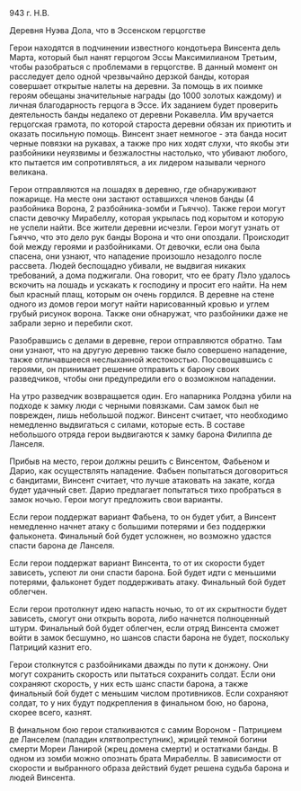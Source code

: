 943 г. Н.В.

Деревня Нуэва Дола, что в Эссенском герцогстве

Герои находятся в подчинении известного кондотьера Винсента дель Марта, который был нанят герцогом Эссы Максимилианом Третьим, чтобы разобраться с проблемами в герцогстве. В данный момент он расследует дело одной чрезвычайно дерзкой банды, которая совершает открытые налеты на деревни. За помощь в их поимке героям обещаны значительные награды (до 1000 золотых каждому) и личная благодарность герцога в Эссе. Их заданием будет проверить деятельность банды недалеко от деревни Рокавелла. Им вручается герцогская грамота, по которой староста деревни обязан их приютить и оказать посильную помощь. Винсент знает немногое - эта банда носит черные повязки на рукавах, а также про них ходят слухи, что якобы эти разбойники неуязвимы и безжалостны настолько, что убивают любого, кто пытается им сопротивляться, а их лидером называли черного великана. 

Герои отправляются на лошадях в деревню, где обнаруживают пожарище. На месте они застают оставшихся членов банды (4 разбойника Ворона, 2 разбойника-зомби и Гьяччо). Также герои могут спасти девочку Мирабеллу, которая укрылась под корытом и которую не успели найти. Все жители деревни исчезли. Герои могут узнать от Гьяччо, что это дело рук банды Ворона и что они опоздали. Происходит бой между героями и разбойниками. От девочки, если она была спасена, они узнают, что нападение произошло незадолго после рассвета. Людей беспощадно убивали, не выдвигая никаких требований, а дома поджигали. Она говорит, что ее брату Лэло удалось вскочить на лошадь и ускакать к господину и просит его найти. На нем был красный плащ, которым он очень гордился. В деревне на стене одного из домов герои могут найти нарисованный кровью и углем грубый рисунок ворона. Также они обнаружат, что разбойники даже не забрали зерно и перебили скот.

Разобравшись с делами в деревне, герои отправляются обратно. Там они узнают, что на другую деревню также было совершено нападение, также отличавшееся неслыханной жестокостью. Посовещавшись с героями, он принимает решение отправить к барону своих разведчиков, чтобы они предупредили его о возможном нападении.

На утро разведчик возвращается один. Его напарника Ролдэна убили на подходе к замку люди с черными повязками. Сам замок был не поврежден, лишь небольшой поджог. Винсент считает, что необходимо немедленно выдвигаться с силами, которые есть. В составе небольшого отряда герои выдвигаются к замку барона Филиппа де Ланселя.

Прибыв на место, герои должны решить с Винсентом, Фабьеном и Дарио, как осуществлять нападение. Фабьен попытаться договориться с бандитами, Винсент считает, что лучше атаковать на закате, когда будет удачный свет. Дарио предлагает попытаться тихо пробраться в замок ночью. Герои могут предложить свои варианты.

Если герои поддержат вариант Фабьена, то он будет убит, а Винсент немедленно начнет атаку с большими потерями и без поддержки фальконета. Финальный бой будет усложнен, но возможно удастся спасти барона де Ланселя.

Если герои поддержат вариант Винсента, то от их скорости будет зависеть, успеют ли они спасти барона. Бой будет идти с меньшими потерями, фальконет будет поддерживать атаку. Финальный бой будет облегчен.

Если герои протолкнут идею напасть ночью, то от их скрытности будет зависеть, смогут они открыть ворота, либо начнется полноценный штурм. Финальный бой будет облегчен, если отряд Винсента сможет войти в замок бесшумно, но шансов спасти барона не будет, поскольку Патриций казнит его.

Герои столкнутся с разбойниками дважды по пути к донжону. Они могут сохранить скорость или пытаться сохранить солдат. Если они сохраняют скорость, у них есть шанс спасти барона, а также финальный бой будет с меньшим числом противников. Если сохраняют солдат, то у них будут подкрепления в финальном бою, но барона, скорее всего, казнят.

В финальном бою герои сталкиваются с самим Вороном - Патрицием де Ланселем (паладин клятвопреступник), жрицей темной богини смерти Мореи Ланирой (жрец домена смерти) и остатками банды. В одном из зомби можно опознать брата Мирабеллы. В зависимости от скорости и выбранного образа действий будет решена судьба барона и людей Винсента.